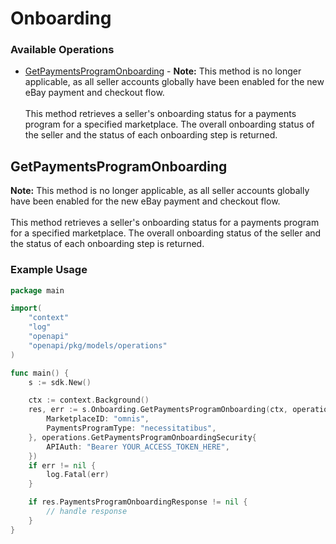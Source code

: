 # Onboarding

### Available Operations

* [GetPaymentsProgramOnboarding](#getpaymentsprogramonboarding) - <span class="tablenote"><b>Note:</b> This method is no longer applicable, as all seller accounts globally have been enabled for the new eBay payment and checkout flow.</span><br/><br/>This method retrieves a seller's onboarding status for a payments program for a specified marketplace. The overall onboarding status of the seller and the status of each onboarding step is returned.

## GetPaymentsProgramOnboarding

<span class="tablenote"><b>Note:</b> This method is no longer applicable, as all seller accounts globally have been enabled for the new eBay payment and checkout flow.</span><br/><br/>This method retrieves a seller's onboarding status for a payments program for a specified marketplace. The overall onboarding status of the seller and the status of each onboarding step is returned.

### Example Usage

```go
package main

import(
	"context"
	"log"
	"openapi"
	"openapi/pkg/models/operations"
)

func main() {
    s := sdk.New()

    ctx := context.Background()
    res, err := s.Onboarding.GetPaymentsProgramOnboarding(ctx, operations.GetPaymentsProgramOnboardingRequest{
        MarketplaceID: "omnis",
        PaymentsProgramType: "necessitatibus",
    }, operations.GetPaymentsProgramOnboardingSecurity{
        APIAuth: "Bearer YOUR_ACCESS_TOKEN_HERE",
    })
    if err != nil {
        log.Fatal(err)
    }

    if res.PaymentsProgramOnboardingResponse != nil {
        // handle response
    }
}
```
